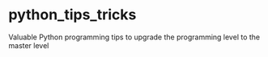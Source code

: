 # python_tips_tricks
Valuable Python programming tips to upgrade the programming level to the master level
